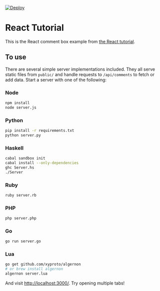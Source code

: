 [![Deploy](https://www.herokucdn.com/deploy/button.png)](https://heroku.com/deploy)

# React Tutorial

This is the React comment box example from [the React tutorial](http://facebook.github.io/react/docs/tutorial.html).

## To use

There are several simple server implementations included. They all serve static files from `public/` and handle requests to `/api/comments` to fetch or add data. Start a server with one of the following:

### Node

```sh
npm install
node server.js
```

### Python

```sh
pip install -r requirements.txt
python server.py
```

### Haskell

```sh
cabal sandbox init
cabal install --only-dependencies
ghc Server.hs
./Server
```

### Ruby
```sh
ruby server.rb
```

### PHP
```sh
php server.php
```

### Go
```sh
go run server.go
```

### Lua

```sh
go get github.com/xyproto/algernon
# or brew install algernon
algernon server.lua
```

And visit <http://localhost:3000/>. Try opening multiple tabs!
